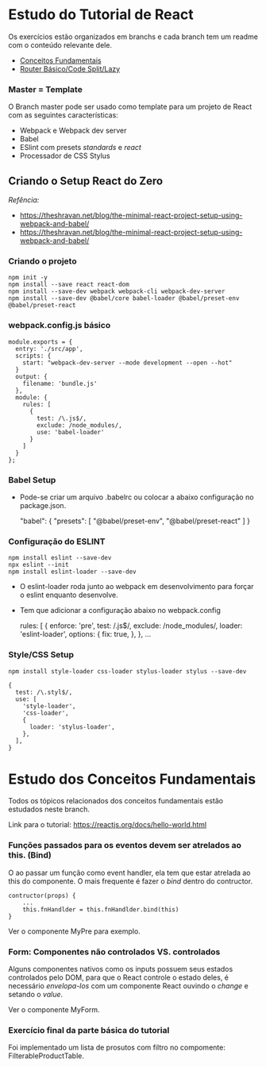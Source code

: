 # Estudo do Tutorial de React

Os exercícios estão organizados em branchs e cada branch tem um readme com o conteúdo relevante dele.

* [Conceitos Fundamentais](rodvlopes/react-from-scratch/tree/master)
* [Router Básico/Code Split/Lazy](rodvlopes/react-from-scratch/tree/react-router-code-split)

### Master = Template

O Branch master pode ser usado como template para um projeto de React com as seguintes características:

* Webpack e Webpack dev server
* Babel
* ESlint com presets _standards_ e _react_
* Processador de CSS Stylus

## Criando o Setup React do Zero

*Refência:*
* https://theshravan.net/blog/the-minimal-react-project-setup-using-webpack-and-babel/
* https://theshravan.net/blog/the-minimal-react-project-setup-using-webpack-and-babel/
    
### Criando o projeto

    npm init -y
    npm install --save react react-dom
    npm install --save-dev webpack webpack-cli webpack-dev-server
    npm install --save-dev @babel/core babel-loader @babel/preset-env @babel/preset-react

### webpack.config.js básico

    module.exports = {
      entry: './src/app',
      scripts: {
        start: "webpack-dev-server --mode development --open --hot"
      }
      output: {
        filename: 'bundle.js'
      },
      module: {
        rules: [
          {
            test: /\.js$/,
            exclude: /node_modules/,
            use: 'babel-loader'
          }
        ]
      }
    };

### Babel Setup

* Pode-se criar um arquivo .babelrc ou colocar a abaixo configuração no package.json.

    "babel": {
      "presets": [
        "@babel/preset-env",
        "@babel/preset-react"
      ]
    }

### Configuração do ESLINT

    npm install eslint --save-dev
    npx eslint --init
    npm install eslint-loader --save-dev

* O eslint-loader roda junto ao webpack em desenvolvimento para forçar o eslint enquanto desenvolve.
* Tem que adicionar a configuração abaixo no webpack.config

    rules: [
      {
        enforce: 'pre',
        test: /\.js$/,
        exclude: /node_modules/,
        loader: 'eslint-loader',
        options: {
          fix: true,
        },
      },
      ...

### Style/CSS Setup

    npm install style-loader css-loader stylus-loader stylus --save-dev

    {
      test: /\.styl$/,
      use: [
        'style-loader',
        'css-loader',
        {
          loader: 'stylus-loader',
        },
      ],
    }

# Estudo dos Conceitos Fundamentais

Todos os tópicos relacionados dos conceitos fundamentais estão estudados neste branch.

Link para o tutorial: https://reactjs.org/docs/hello-world.html

### Funções passados para os eventos devem ser atrelados ao this. (Bind)

O ao passar um função como event handler, ela tem que estar atrelada ao this do componente. O mais frequente é fazer o *bind* dentro do contructor.

    contructor(props) {
        ...
        this.fnHandlder = this.fnHandlder.bind(this)
    }

Ver o componente MyPre para exemplo.

### Form: Componentes não controlados VS. controlados

Alguns componentes nativos como os inputs possuem seus estados controlados pelo DOM, para que o React controle o estado deles, é necessário _envelopa-los_ com um componente React ouvindo o _change_ e setando o _value_. 

Ver o componente MyForm. 

### Exercício final da parte básica do tutorial

Foi implementado um lista de prosutos com filtro no compomente: FilterableProductTable.
